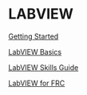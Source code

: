 # LABVIEW

[Getting Started](http://www.learnni.com/getting-started)

[LabVIEW Basics](http://www.ni.com/getting-started/labview-basics/)

[LabVIEW Skills Guide](http://www.ni.com/labview/skills-guide/)

[LabVIEW for FRC](http://ni.com/frc)

